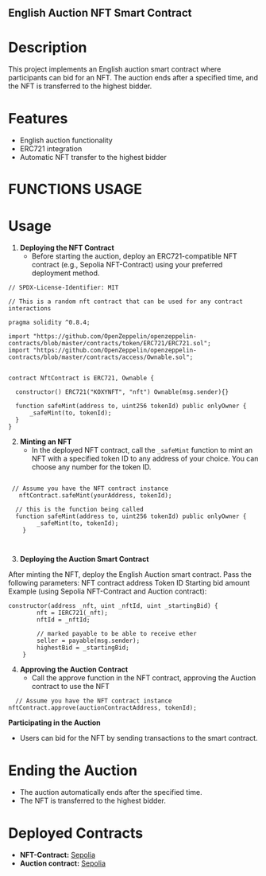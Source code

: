 ## English Auction NFT Smart Contract

# Description

This project implements an English auction smart contract where participants can bid for an NFT. The auction ends after a specified time, and the NFT is transferred to the highest bidder.

# Features

- English auction functionality
- ERC721 integration
- Automatic NFT transfer to the highest bidder


# FUNCTIONS USAGE

# Usage

1. **Deploying the NFT Contract**
   - Before starting the auction, deploy an ERC721-compatible NFT contract (e.g., Sepolia NFT-Contract) using your preferred deployment method.
  
  ```solidity
// SPDX-License-Identifier: MIT

// This is a random nft contract that can be used for any contract interactions

pragma solidity ^0.8.4;

import "https://github.com/OpenZeppelin/openzeppelin-contracts/blob/master/contracts/token/ERC721/ERC721.sol";
import "https://github.com/OpenZeppelin/openzeppelin-contracts/blob/master/contracts/access/Ownable.sol";


contract NftContract is ERC721, Ownable {

    constructor() ERC721("KOXYNFT", "nft") Ownable(msg.sender){}

    function safeMint(address to, uint256 tokenId) public onlyOwner {
        _safeMint(to, tokenId);
    }
}

```
2. **Minting an NFT**
   - In the deployed NFT contract, call the `_safeMint` function to mint an NFT with a specified token ID to any address of your choice. You can choose any number for the token ID.
```solidity

 // Assume you have the NFT contract instance
   nftContract.safeMint(yourAddress, tokenId);

  // this is the function being called
  function safeMint(address to, uint256 tokenId) public onlyOwner {
        _safeMint(to, tokenId);
    }

  

```

3. **Deploying the Auction Smart Contract**

After minting the NFT, deploy the English Auction smart contract. Pass the following parameters:
NFT contract address
Token ID
Starting bid amount
Example (using Sepolia NFT-Contract and Auction contract):

```solidity
constructor(address _nft, uint _nftId, uint _startingBid) {
        nft = IERC721(_nft);
        nftId = _nftId;

        // marked payable to be able to receive ether
        seller = payable(msg.sender);
        highestBid = _startingBid;     
    }
```


4. **Approving the Auction Contract**
   - Call the approve function in the NFT contract, approving the Auction contract to use the NFT

```solidity
  // Assume you have the NFT contract instance
nftContract.approve(auctionContractAddress, tokenId);

```



**Participating in the Auction**

- Users can bid for the NFT by sending transactions to the smart contract.

# Ending the Auction
- The auction automatically ends after the specified time.
- The NFT is transferred to the highest bidder.


# Deployed Contracts

- **NFT-Contract:** [Sepolia](https://sepolia.etherscan.io/address/0x7e78e3ec7c372f0d84c6d6561e3d9e7b0c78f644)
- **Auction contract:** [Sepolia](https://sepolia.etherscan.io/address/0x55d0adec17c1d71921078687e37908d57c9972a9)

